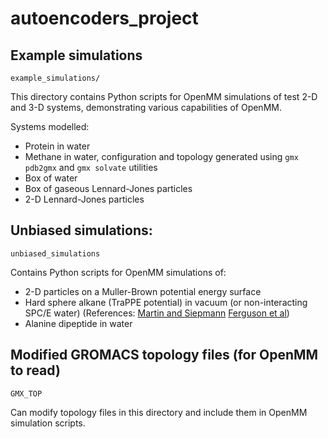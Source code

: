 # autoencoders_project

## Example simulations

`example_simulations/`

This directory contains Python scripts for OpenMM simulations of test 2-D and 3-D systems,
demonstrating various capabilities of OpenMM.

Systems modelled:
- Protein in water
- Methane in water, configuration and topology generated using `gmx pdb2gmx` and `gmx solvate` utilities
- Box of water
- Box of gaseous Lennard-Jones particles
- 2-D Lennard-Jones particles

## Unbiased simulations:

`unbiased_simulations`

Contains Python scripts for OpenMM simulations of:
- 2-D particles on a Muller-Brown potential energy surface
- Hard sphere alkane (TraPPE potential) in vacuum (or non-interacting SPC/E water) (References: 
[Martin and Siepmann](https://pubs.acs.org/doi/pdf/10.1021/jp972543%2B)
[Ferguson et al](https://pubs.acs.org/doi/pdf/10.1021/jp811229q`))
- Alanine dipeptide in water

## Modified GROMACS topology files (for OpenMM to read)

`GMX_TOP`

Can modify topology files in this directory and include them in OpenMM simulation scripts.
